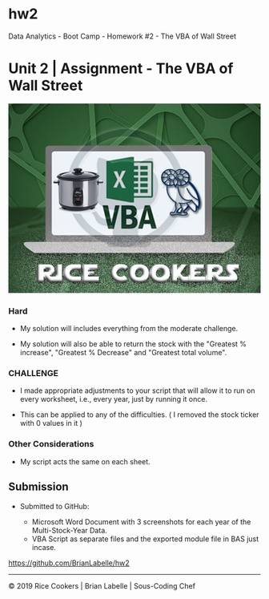 # hw2
Data Analytics - Boot Camp - Homework #2 - The VBA of Wall Street
# Unit 2 | Assignment - The VBA of Wall Street

![hard_solution](rice-cookers2.jpg)

### Hard

* My solution will includes everything from the moderate challenge.

* My solution will also be able to return the stock with the "Greatest % increase", "Greatest % Decrease" and "Greatest total volume".


### CHALLENGE

* I made appropriate adjustments to your script that will allow it to run on every worksheet, i.e., every year, just by running it once.

* This can be applied to any of the difficulties. ( I removed the stock ticker with 0 values in it )

### Other Considerations

* My script acts the same on each sheet. 


## Submission

* Submitted to GitHub:

  * Microsoft Word Document with 3 screenshots for each year of the Multi-Stock-Year Data.
  * VBA Script as separate files and the exported module file in BAS just incase. 



https://github.com/BrianLabelle/hw2

- - -

© 2019 Rice Cookers | Brian Labelle | Sous-Coding Chef

